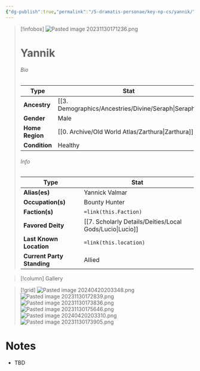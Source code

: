 ```yaml
---
{"dg-publish":true,"permalink":"/5-dramatis-personae/key-np-cs/yannik/","noteIcon":""}
---
```



> [!infobox]
> ![Pasted image 20231130171236.png](/img/user/x.%20Assets/Attachments/Pasted%20image%2020231130171236.png)
> # Yannik
> 
> ###### Bio
> Type |  Stat |
> ---|---|
> **Ancestry** | [[3. Demographics/Ancestries/Divine/Seraph\|Seraph]] |
> **Gender** | Male |
> **Home Region** | [[0. Archive/Old World Atlas/Zarthura\|Zarthura]] |
> **Condition** | Healthy |
> ###### Info
> Type |  Stat |
> ---|---|
> **Alias(es)** | Yannick Valmar |
> **Occupation(s)** | Bounty Hunter |
> **Faction(s)** | `=link(this.Faction)` |
> **Favored Deity** | [[7. Scholarly Details/Deities/Local Gods/Lucio\|Lucio]] |
> **Last Known Location** | `=link(this.location)` |
> **Current Party Standing** | Allied |

> [!column] Gallery 

> [!grid] 
> ![Pasted image 20240420203348.png](/img/user/x.%20Assets/Attachments/Pasted%20image%2020240420203348.png)
> ![Pasted image 20231130172839.png](/img/user/x.%20Assets/Attachments/Pasted%20image%2020231130172839.png)
> ![Pasted image 20231130173836.png](/img/user/x.%20Assets/Attachments/Pasted%20image%2020231130173836.png)
> ![Pasted image 20231130175646.png](/img/user/x.%20Assets/Attachments/Pasted%20image%2020231130175646.png)
> ![Pasted image 20240420203310.png](/img/user/x.%20Assets/Attachments/Pasted%20image%2020240420203310.png)
> ![Pasted image 20231130173905.png](/img/user/x.%20Assets/Attachments/Pasted%20image%2020231130173905.png)

# Notes

- TBD

